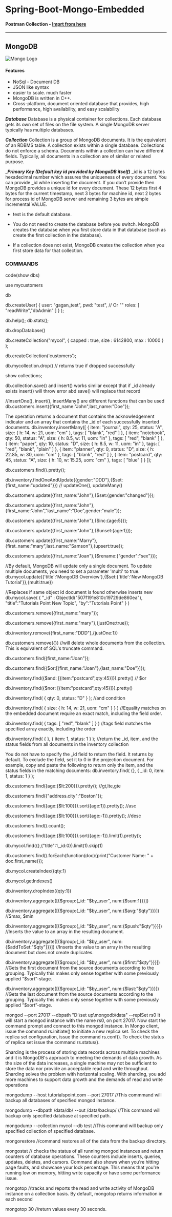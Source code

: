 # Spring-Boot-Mongo-Embedded

#### Postman Collection - [Imprt from here](https://www.getpostman.com/collections/6789ea26c72976a612eb)

- - - -

## MongoDB  

![Mongo Logo](https://www.google.com/url?sa=i&url=https%3A%2F%2Fwww.techcoil.com%2Fblog%2Fconnecting-to-and-disconnecting-from-a-mongodb-server-in-php%2F&psig=AOvVaw1obTk3Eb7QamzTLr3dRY3J&ust=1613548035165000&source=images&cd=vfe&ved=0CAIQjRxqFwoTCNCUo_z07e4CFQAAAAAdAAAAABAI/200x150 "Title is optional")

#### Features
- NoSql - Document DB
- JSON like syntax
- easier to scale. much faster
- MongoDB is written in C++. 
- Cross-platform, document oriented database that provides, high performance, high availability, and easy scalability

___Database___
Database is a physical container for collections. Each database gets its own set of files on the file system. A single MongoDB server typically has multiple databases.

___Collection___
Collection is a group of MongoDB documents. It is the equivalent of an RDBMS table. A collection exists within a single database. Collections do not enforce a schema. Documents within a collection can have different fields. Typically, all documents in a collection are of similar or related purpose.

____Primary Key (Default key _id provided by MongoDB itself)____
_id is a 12 bytes hexadecimal number which assures the uniqueness of every document. You can provide _id while inserting the document. If you don’t provide then MongoDB provides a unique id for every document. These 12 bytes first 4 bytes for the current timestamp, next 3 bytes for machine id, next 2 bytes for process id of MongoDB server and remaining 3 bytes are simple incremental VALUE.

- test is the default database.

- You do not need to create the database before you switch. MongoDB creates the database when you first store data in that database (such as create the first collection in the database).

- If a collection does not exist, MongoDB creates the collection when you first store data for that collection.

### COMMANDS

code(show dbs)

use mycustomers

db

db.createUser(
   {
     user: "gagan_test",
     pwd: "test",   // Or  "<cleartext password>"
     roles:
       [
         "readWrite","dbAdmin"
       ]
   }
);

db.help();  db.stats();

db.dropDatabase()

db.createCollection("mycol", { capped : true, size : 6142800, max : 10000 } );

db.createCollection('customers');  

db.mycollection.drop() // returns true if dropped successfully  

show collections;

db.collection.save() and insert() works similar except that if _id already exists insert() will throw error abd save() will replace that record

//insertOne(), insert(), insertMany() are different functions that can be used
db.customers.insert({first_name:"John",last_name:"Doe"});

The operation returns a document that contains the acknowledgement indicator and an array that contains the _id of each successfully inserted documents.
db.inventory.insertMany([
   { item: "journal", qty: 25, status: "A", size: { h: 14, w: 21, uom: "cm" }, tags: [ "blank", "red" ] },
   { item: "notebook", qty: 50, status: "A", size: { h: 8.5, w: 11, uom: "in" }, tags: [ "red", "blank" ] },
   { item: "paper", qty: 10, status: "D", size: { h: 8.5, w: 11, uom: "in" }, tags: [ "red", "blank", "plain" ] },
   { item: "planner", qty: 0, status: "D", size: { h: 22.85, w: 30, uom: "cm" }, tags: [ "blank", "red" ] },
   { item: "postcard", qty: 45, status: "A", size: { h: 10, w: 15.25, uom: "cm" }, tags: [ "blue" ] }
]);

db.customers.find().pretty();

db.inventory.findOneAndUpdate({gender:"DDD"},{$set:{first_name:"updated"}})   // updateOne(), updateMany()
   
db.customers.update({first_name:"John"},{$set:{gender:"changed"}});

db.customers.update({first_name:"John"},{first_name:"John","last_name":"Doe",gender:"male"});
  
db.customers.update({first_name:"John"},{$inc:{age:5}});

db.customers.update({first_name:"John"},{$unset:{age:1}});

db.customers.update({first_name:"Marry"},{first_name:"mary",last_name:"Samson"},{upsert:true});

db.customers.update({first_name:"Joan"},{$rename:{"gender":"sex"}});

//By default, MongoDB will update only a single document. To update multiple documents, you need to set a parameter 'multi' to true.
db.mycol.update({'title':'MongoDB Overview'},{$set:{'title':'New MongoDB Tutorial'}},{multi:true})
 
//Replaces if same object id document is found otherwise inserts new
db.mycol.save(
   {
      "_id" : ObjectId("507f191e810c19729de860ea"), 
		"title":"Tutorials Point New Topic",
      "by":"Tutorials Point"
   }
)

db.customers.remove({first_name:"mary"});

db.customers.remove({first_name:"mary"},{justOne:true});  

db.inventory.remove({first_name:"DDD"},{justOne:1})  
  
db.customers.remove({})    //will delete whole documents from the collection. This is equivalent of SQL's truncate command.

db.customers.find({first_name:"Joan"});

db.customers.find({$or:[{first_name:"Joan"},{last_name:"Doe"}]});

db.inventory.find({$and: [{item:"postcard",qty:45}]}).pretty()   // $or

db.inventory.find({$nor: [{item:"postcard",qty:45}]}).pretty()

db.inventory.find( { qty: 0, status: "D" } );   //and condition

db.inventory.find( { size: { h: 14, w: 21, uom: "cm" } } )  //Equality matches on the embedded document require an exact match, including the field order.

db.inventory.find( { tags: [ "red", "blank" ] } )      //tags field matches the specified array exactly, including the order

db.inventory.find( { }, { item: 1, status: 1 } );    //return the _id, item, and the status fields from all documents in the inventory collection

You do not have to specify the _id field to return the field. It returns by default. To exclude the field, set it to 0 in the projection document. For example, copy and paste the following to return only the item, and the status fields in the matching documents:
db.inventory.find( {}, { _id: 0, item: 1, status: 1 } );

db.customers.find({age:{$lt:200}}).pretty(); //gt,lte,gte

db.customers.find({"address.city":"Boston"});

db.customers.find({age:{$lt:100}}).sort({age:1}).pretty();  //asc

db.customers.find({age:{$lt:100}}).sort({age:-1}).pretty();  //desc  

db.customers.find().count();

db.customers.find({age:{$lt:100}}).sort({age:-1}).limit(1).pretty();

db.mycol.find({},{"title":1,_id:0}).limit(1).skip(1)

db.customers.find().forEach(function(doc){print("Customer Name: " + doc.first_name)});

db.mycol.createIndex({qty:1)
  
db.mycol.getIndexes()
  
db.inventory.dropIndex({qty:1})
  
db.inventory.aggregate([{$group:{_id: "$by_user", num:{$sum:1}}}])
  
db.inventory.aggregate([{$group:{_id: "$by_user", num:{$avg:"$qty"}}}])   //$max, $min
   
db.inventory.aggregate([{$group:{_id: "$by_user", num:{$push:"$qty"}}}])  //Inserts the value to an array in the resulting document.
   
db.inventory.aggregate([{$group:{_id: "$by_user", num:{$addToSet:"$qty"}}}])   //Inserts the value to an array in the resulting document but does not create duplicates.
   
db.inventory.aggregate([{$group:{_id: "$by_user", num:{$first:"$qty"}}}])    //Gets the first document from the source documents according to the grouping. Typically this makes only sense together with some previously applied “$sort”-stage.
   
db.inventory.aggregate([{$group:{_id: "$by_user", num:{$last:"$qty"}}}])    //Gets the last document from the source documents according to the grouping. Typically this makes only sense together with some previously applied “$sort”-stage.

mongod --port 27017 --dbpath "D:\set up\mongodb\data" --replSet rs0
It will start a mongod instance with the name rs0, on port 27017.
Now start the command prompt and connect to this mongod instance.
In Mongo client, issue the command rs.initiate() to initiate a new replica set.
To check the replica set configuration, issue the command rs.conf(). To check the status of replica set issue the command rs.status().

Sharding is the process of storing data records across multiple machines and it is MongoDB's approach to meeting the demands of data growth. As the size of the data increases, a single machine may not be sufficient to store the data nor provide an acceptable read and write throughput. Sharding solves the problem with horizontal scaling. With sharding, you add more machines to support data growth and the demands of read and write operations

mongodump --host tutorialspoint.com --port 27017        //This commmand will backup all databases of specified mongod instance.

mongodump --dbpath /data/db/ --out /data/backup/       //This command will backup only specified database at specified path.

mongodump --collection mycol --db test                   //This command will backup only specified collection of specified database.

mongorestore 											//command restores all of the data from the backup directory.

mongostat    // checks the status of all running mongod instances and return counters of database operations. These counters include inserts, queries, updates, deletes, and cursors. Command also shows when you’re hitting page faults, and showcase your lock percentage. This means that you're running low on memory, hitting write capacity or have some performance issue.

mongotop            //tracks and reports the read and write activity of MongoDB instance on a collection basis. By default, mongotop returns information in each second
 
mongotop 30        //return values every 30 seconds.
